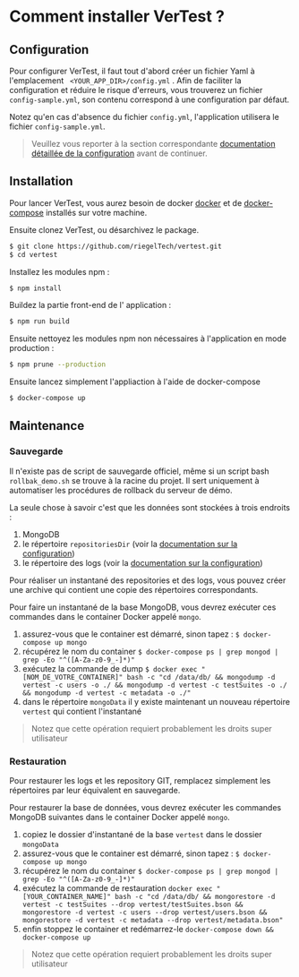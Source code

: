 # Comment installer VerTest ?

## Configuration

Pour configurer VerTest, il faut tout d'abord créer un fichier Yaml à l'emplacement
` <YOUR_APP_DIR>/config.yml` . Afin de faciliter la configuration et réduire le risque
d'erreurs, vous trouverez un fichier `config-sample.yml`, son contenu correspond à une 
configuration par défaut.

Notez qu'en cas d'absence du fichier `config.yml`, l'application utilisera le fichier 
`config-sample.yml`.

> Veuillez vous reporter à la section correspondante 
> [documentation détaillée de la configuration](configuration.md) avant de continuer.

## Installation

Pour lancer VerTest, vous aurez besoin de docker [docker](https://docs.docker.com/engine/install/) et de
[docker-compose](https://docs.docker.com/compose/install/) installés sur votre machine.

Ensuite clonez VerTest, ou désarchivez le package.
```bash
$ git clone https://github.com/riegelTech/vertest.git
$ cd vertest
```

Installez les modules npm :

```bash
$ npm install
```

Buildez la partie front-end de l' application :

```bash
$ npm run build
```

Ensuite nettoyez les modules npm non nécessaires à l'application en mode production :

```bash
$ npm prune --production
```

Ensuite lancez simplement l'appliaction à l'aide de docker-compose
```bash
$ docker-compose up
```

## Maintenance

### Sauvegarde

Il n'existe pas de script de sauvegarde officiel, même si un script bash `rollbak_demo.sh` se trouve à la
racine du projet. Il sert uniquement à automatiser les procédures de rollback du serveur de démo.

La seule chose à savoir c'est que les données sont stockées à trois endroits :

1. MongoDB
2. le répertoire `repositoriesDir` (voir la [documentation sur la configuration](configuration.md))
3. le répertoire des logs (voir la [documentation sur la configuration](configuration.md))

Pour réaliser un instantané des repositories et des logs, vous pouvez créer une archive qui contient
une copie des répertoires correspondants.

Pour faire un instantané de la base MongoDB, vous devrez exécuter ces commandes dans le container
Docker appelé `mongo`.

1. assurez-vous que le container est démarré, sinon tapez : `$ docker-compose up mongo`
2. récupérez le nom du container `$ docker-compose ps | grep mongod | grep -Eo "^([A-Za-z0-9_-]*)"`
3. exécutez la commande de dump `$ docker exec "[NOM_DE_VOTRE_CONTAINER]" bash -c "cd /data/db/ && mongodump -d vertest -c users -o ./ && mongodump -d vertest -c testSuites -o ./ && mongodump -d vertest -c metadata -o ./"`
4. dans le répertoire `mongoData` il y existe maintenant un nouveau répertoire `vertest` qui contient l'instantané

> Notez que cette opération requiert probablement les droits super utilisateur

### Restauration

Pour restaurer les logs et les repository GIT, remplacez simplement les répertoires par leur équivalent
en sauvegarde.

Pour restaurer la base de données, vous devrez exécuter les commandes MongoDB suivantes dans le container
Docker appelé `mongo`.

1. copiez le dossier d'instantané de la base `vertest` dans le dossier `mongoData`
2. assurez-vous que le container est démarré, sinon tapez : `$ docker-compose up mongo`
3. récupérez le nom du container `$ docker-compose ps | grep mongod | grep -Eo "^([A-Za-z0-9_-]*)"`
4. exécutez la commande de restauration `docker exec "[YOUR_CONTAINER_NAME]" bash -c "cd /data/db/ && mongorestore -d vertest -c testSuites --drop vertest/testSuites.bson && mongorestore -d vertest -c users --drop vertest/users.bson && mongorestore -d vertest -c metadata --drop vertest/metadata.bson"`
5. enfin stoppez le container et redémarrez-le `docker-compose down && docker-compose up`

> Notez que cette opération requiert probablement les droits super utilisateur
